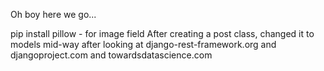Oh boy here we go...

pip install pillow - for image field
After creating a post class, changed it to models mid-way after 
looking at django-rest-framework.org and djangoproject.com and
towardsdatascience.com